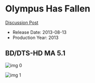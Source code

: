 # Olympus Has Fallen

[Discussion Post](https://www.avsforum.com/threads/bass-eq-for-filtered-movies.2995212/post-57421646)

* Release Date: 2013-08-13
* Production Year: 2013

## BD/DTS-HD MA 5.1

![img 0](https://i.imgur.com/0LaW6UL.jpg)

![img 1](https://i.imgur.com/luyzcU5.jpg)

